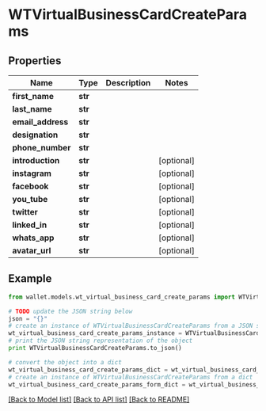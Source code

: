 # WTVirtualBusinessCardCreateParams


## Properties

Name | Type | Description | Notes
------------ | ------------- | ------------- | -------------
**first_name** | **str** |  | 
**last_name** | **str** |  | 
**email_address** | **str** |  | 
**designation** | **str** |  | 
**phone_number** | **str** |  | 
**introduction** | **str** |  | [optional] 
**instagram** | **str** |  | [optional] 
**facebook** | **str** |  | [optional] 
**you_tube** | **str** |  | [optional] 
**twitter** | **str** |  | [optional] 
**linked_in** | **str** |  | [optional] 
**whats_app** | **str** |  | [optional] 
**avatar_url** | **str** |  | [optional] 

## Example

```python
from wallet.models.wt_virtual_business_card_create_params import WTVirtualBusinessCardCreateParams

# TODO update the JSON string below
json = "{}"
# create an instance of WTVirtualBusinessCardCreateParams from a JSON string
wt_virtual_business_card_create_params_instance = WTVirtualBusinessCardCreateParams.from_json(json)
# print the JSON string representation of the object
print WTVirtualBusinessCardCreateParams.to_json()

# convert the object into a dict
wt_virtual_business_card_create_params_dict = wt_virtual_business_card_create_params_instance.to_dict()
# create an instance of WTVirtualBusinessCardCreateParams from a dict
wt_virtual_business_card_create_params_form_dict = wt_virtual_business_card_create_params.from_dict(wt_virtual_business_card_create_params_dict)
```
[[Back to Model list]](../README.md#documentation-for-models) [[Back to API list]](../README.md#documentation-for-api-endpoints) [[Back to README]](../README.md)


